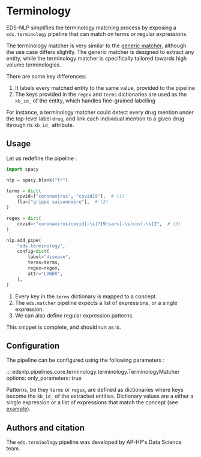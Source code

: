 # Terminology

EDS-NLP simplifies the terminology matching process by exposing a `eds.terminology` pipeline
that can match on terms or regular expressions.

The terminology matcher is very similar to the [generic matcher](matcher.md), although the use case differs slightly.
The generic matcher is designed to extract any entity, while the terminology matcher is specifically tailored
towards high volume terminologies.

There are some key differences:

1. It labels every matched entity to the same value, provided to the pipeline
2. The keys provided in the `regex` and `terms` dictionaries are used as the `kb_id_` of the entity,
   which handles fine-grained labelling

For instance, a terminology matcher could detect every drug mention under the top-level label `drug`,
and link each individual mention to a given drug through its `kb_id_` attribute.

## Usage

Let us redefine the pipeline :

```python
import spacy

nlp = spacy.blank("fr")

terms = dict(
    covid=["coronavirus", "covid19"],  # (1)
    flu=["grippe saisonnière"],  # (2)
)

regex = dict(
    covid=r"coronavirus|covid[-\s]?19|sars[-\s]cov[-\s]2",  # (3)
)

nlp.add_pipe(
    "eds.terminology",
    config=dict(
        label="disease",
        terms=terms,
        regex=regex,
        attr="LOWER",
    ),
)
```

1. Every key in the `terms` dictionary is mapped to a concept.
2. The `eds.matcher` pipeline expects a list of expressions, or a single expression.
3. We can also define regular expression patterns.

This snippet is complete, and should run as is.

## Configuration

The pipeline can be configured using the following parameters :

::: edsnlp.pipelines.core.terminology.terminology.TerminologyMatcher
    options:
       only_parameters: true

Patterns, be they `terms` or `regex`, are defined as dictionaries where keys become the `kb_id_` of the extracted entities.
Dictionary values are a either a single expression or a list of expressions that match the concept (see [example](#usage)).

## Authors and citation

The `eds.terminology` pipeline was developed by AP-HP's Data Science team.
